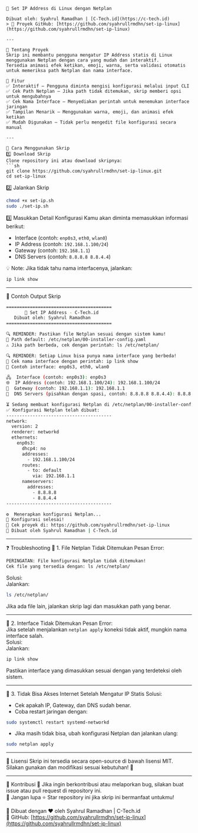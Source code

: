 ```
🚀 Set IP Address di Linux dengan Netplan

Dibuat oleh: Syahrul Ramadhan | [C-Tech.id](https://c-tech.id)
> 🔗 Proyek GitHub: [https://github.com/syahrullrmdhn/set-ip-linux](https://github.com/syahrullrmdhn/set-ip-linux)

---

📝 Tentang Proyek
Skrip ini membantu pengguna mengatur IP Address statis di Linux menggunakan Netplan dengan cara yang mudah dan interaktif.  
Tersedia animasi efek ketikan, emoji, warna, serta validasi otomatis untuk memeriksa path Netplan dan nama interface.  

🎯 Fitur
✅ Interaktif – Pengguna diminta mengisi konfigurasi melalui input CLI  
✅ Cek Path Netplan – Jika path tidak ditemukan, skrip memberi opsi untuk mengubahnya  
✅ Cek Nama Interface – Menyediakan perintah untuk menemukan interface jaringan  
✅ Tampilan Menarik – Menggunakan warna, emoji, dan animasi efek ketikan  
✅ Mudah Digunakan – Tidak perlu mengedit file konfigurasi secara manual  

---

🚀 Cara Menggunakan Skrip
1️⃣ Download Skrip
Clone repository ini atau download skripnya:
```sh
git clone https://github.com/syahrullrmdhn/set-ip-linux.git
cd set-ip-linux
```

2️⃣ Jalankan Skrip
```sh
chmod +x set-ip.sh
sudo ./set-ip.sh
```

3️⃣ Masukkan Detail Konfigurasi
Kamu akan diminta memasukkan informasi berikut:  
- Interface (contoh: `enp0s3`, `eth0`, `wlan0`)  
- IP Address (contoh: `192.168.1.100/24`)  
- Gateway (contoh: `192.168.1.1`)  
- DNS Servers (contoh: `8.8.8.8 8.8.4.4`)  

💡 Note: Jika tidak tahu nama interfacenya, jalankan:
```sh
ip link show
```

---

📌 Contoh Output Skrip
```sh
========================================
       🚀 Set IP Address - C-Tech.id
   Dibuat oleh: Syahrul Ramadhan
========================================

🔍 REMINDER: Pastikan file Netplan sesuai dengan sistem kamu!
📁 Path default: /etc/netplan/00-installer-config.yaml
⚠️ Jika path berbeda, cek dengan perintah: ls /etc/netplan/

🔍 REMINDER: Setiap Linux bisa punya nama interface yang berbeda!
🔹 Cek nama interface dengan perintah: ip link show
🔹 Contoh interface: enp0s3, eth0, wlan0

🖧  Interface (contoh: enp0s3): enp0s3
🌐  IP Address (contoh: 192.168.1.100/24): 192.168.1.100/24
🚪  Gateway (contoh: 192.168.1.1): 192.168.1.1
🔎  DNS Servers (pisahkan dengan spasi, contoh: 8.8.8.8 8.8.4.4): 8.8.8.8 8.8.4.4

⏳ Sedang membuat konfigurasi Netplan di /etc/netplan/00-installer-config.yaml...
✅ Konfigurasi Netplan telah dibuat:
----------------------------------------
network:
  version: 2
  renderer: networkd
  ethernets:
    enp0s3:
      dhcp4: no
      addresses:
        - 192.168.1.100/24
      routes:
        - to: default
          via: 192.168.1.1
      nameservers:
        addresses:
          - 8.8.8.8
          - 8.8.4.4
----------------------------------------

⚙️  Menerapkan konfigurasi Netplan...
🎉 Konfigurasi selesai!
🔗 Cek proyek di: https://github.com/syahrullrmdhn/set-ip-linux
🚀 Dibuat oleh Syahrul Ramadhan | C-Tech.id
```

---

❓ Troubleshooting
🔹 1. File Netplan Tidak Ditemukan
Pesan Error:  
```sh
PERINGATAN: File konfigurasi Netplan tidak ditemukan!
Cek file yang tersedia dengan: ls /etc/netplan/
```
Solusi:  
Jalankan:
```sh
ls /etc/netplan/
```
Jika ada file lain, jalankan skrip lagi dan masukkan path yang benar.  

---

 🔹 2. Interface Tidak Ditemukan
Pesan Error:  
Jika setelah menjalankan `netplan apply` koneksi tidak aktif, mungkin nama interface salah.  
Solusi:  
Jalankan:
```sh
ip link show
```
Pastikan interface yang dimasukkan sesuai dengan yang terdeteksi oleh sistem.  

---

 🔹 3. Tidak Bisa Akses Internet Setelah Mengatur IP Statis
Solusi:  
- Cek apakah IP, Gateway, dan DNS sudah benar.  
- Coba restart jaringan dengan:
```sh
sudo systemctl restart systemd-networkd
```
- Jika masih tidak bisa, ubah konfigurasi Netplan dan jalankan ulang:
```sh
sudo netplan apply
```

---

 📜 Lisensi
Skrip ini tersedia secara open-source di bawah lisensi MIT.  
Silakan gunakan dan modifikasi sesuai kebutuhan! 🎉  

---

 📢 Kontribusi
🔹 Jika ingin berkontribusi atau melaporkan bug, silakan buat issue atau pull request di repository ini.  
🔹 Jangan lupa ⭐ Star repository ini jika skrip ini bermanfaat untukmu!  

🚀 Dibuat dengan ❤️ oleh Syahrul Ramadhan | C-Tech.id  
🔗 GitHub: [https://github.com/syahrullrmdhn/set-ip-linux](https://github.com/syahrullrmdhn/set-ip-linux)  
